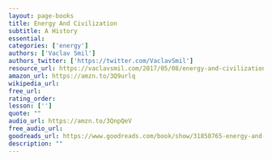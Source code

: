 ```yaml
---
layout: page-books
title: Energy And Civilization
subtitle: A History
essential: 
categories: ['energy']
authors: ['Vaclav Smil']
authors_twitter: ['https://twitter.com/VaclavSmil']
resource_url: https://vaclavsmil.com/2017/05/08/energy-and-civilization-a-history/
amazon_url: https://amzn.to/3Q9urlq
wikipedia_url: 
free_url: 
rating_order: 
lesson: ['']
quote: ""
audio_url: https://amzn.to/3QnpQeV
free_audio_url: 
goodreads_url: https://www.goodreads.com/book/show/31850765-energy-and-civilization
description: ""
---
```

